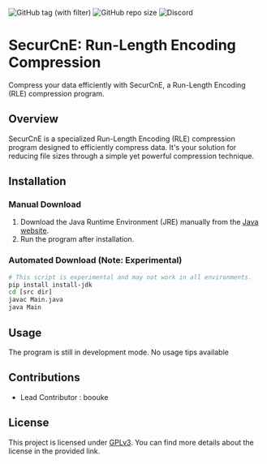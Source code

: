 ![GitHub tag (with filter)](https://img.shields.io/github/v/tag/boouke/SecurCnE?label=version) ![GitHub repo size](https://img.shields.io/github/repo-size/boouke/SecurCnE)  ![Discord](https://img.shields.io/discord/1178489896567058562)







# SecurCnE: Run-Length Encoding Compression

Compress your data efficiently with SecurCnE, a Run-Length Encoding (RLE) compression program.

## Overview

SecurCnE is a specialized Run-Length Encoding (RLE) compression program designed to efficiently compress data. It's your solution for reducing file sizes through a simple yet powerful compression technique.

## Installation

### Manual Download
1. Download the Java Runtime Environment (JRE) manually from the [Java website](https://www.java.com/).
2. Run the program after installation.

### Automated Download (Note: Experimental)
```bash
# This script is experimental and may not work in all environments.
pip install install-jdk
cd [src dir]
javac Main.java
java Main
```
## Usage
The program is still in development mode.
No usage tips available
## Contributions
- Lead Contributor : boouke
## License
This project is licensed under [GPLv3](https://www.gnu.org/licenses/gpl-3.0.en.html#license-text). You can find more details about the license in the provided link.

